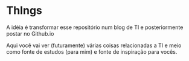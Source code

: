 # ThIngs
A idéia é transformar esse repositório num blog de TI e posteriormente postar no Github.io

Aqui você vai ver (futuramente) várias coisas relacionadas a TI e meio como fonte de estudos (para mim) e fonte de inspiração para vocês.
